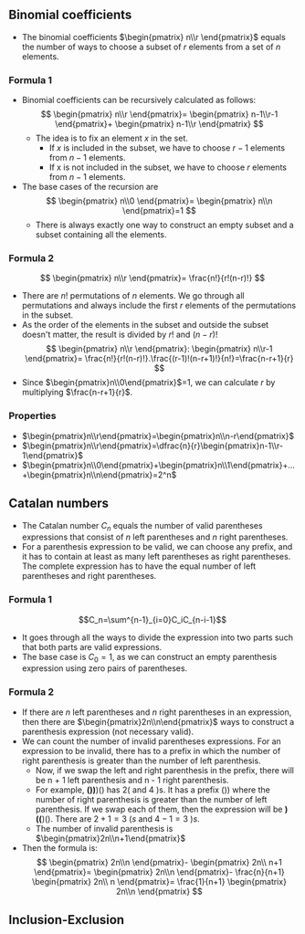 ## Binomial coefficients
- The binomial coefficients $\begin{pmatrix} n\\r \end{pmatrix}$ equals the number of ways to choose a subset of $r$ elements from a set of $n$ elements.

### Formula 1
- Binomial coefficients can be recursively calculated as follows: 
$$
\begin{pmatrix}
n\\r
\end{pmatrix}=
\begin{pmatrix}
n-1\\r-1
\end{pmatrix}+
\begin{pmatrix}
n-1\\r
\end{pmatrix}
$$
	- The idea is to fix an element $x$ in the set.
		- If $x$ is included in the subset, we have to choose $r - 1$ elements from $n -1$ elements.
		- If x is not included in the subset, we have to choose $r$ elements from $n - 1$ elements.
- The base cases of the recursion are
$$
\begin{pmatrix}
n\\0
\end{pmatrix}=
\begin{pmatrix}
n\\n
\end{pmatrix}=1
$$
	- There is always exactly one way to construct an empty subset and a subset containing all the elements.

### Formula 2
$$
\begin{pmatrix}
n\\r
\end{pmatrix}=
\frac{n!}{r!(n-r)!}
$$
- There are $n!$ permutations of $n$ elements. We go through all permutations and always include the first $r$ elements of the permutations in the subset.
- As the order of the elements in the subset and outside the subset doesn't matter, the result is divided by $r!$ and $(n-r)!$
$$
\begin{pmatrix}
n\\r
\end{pmatrix}:
\begin{pmatrix}
n\\r-1
\end{pmatrix}=
\frac{n!}{r!(n-r)!}.\frac{(r-1)!(n-r+1)!}{n!}=\frac{n-r+1}{r}
$$
- Since $\begin{pmatrix}n\\0\end{pmatrix}$=1, we can calculate $r$ by multiplying $\frac{n-r+1}{r}$.

### Properties
- $\begin{pmatrix}n\\r\end{pmatrix}=\begin{pmatrix}n\\n-r\end{pmatrix}$
- $\begin{pmatrix}n\\r\end{pmatrix}=\dfrac{n}{r}\begin{pmatrix}n-1\\r-1\end{pmatrix}$
- $\begin{pmatrix}n\\0\end{pmatrix}+\begin{pmatrix}n\\1\end{pmatrix}+...+\begin{pmatrix}n\\n\end{pmatrix}=2^n$


## Catalan numbers
- The Catalan number $C_n$ equals the number of valid parentheses expressions that consist of $n$ left parentheses and $n$ right parentheses.
- For a parenthesis expression to be valid, we can choose any prefix, and it has to contain at least as many left parentheses as right parentheses. The complete expression has to have the equal number of left parentheses and right parentheses.

### Formula 1
$$C_n=\sum^{n-1}_{i=0}C_iC_{n-i-1}$$
- It goes through all the ways to divide the expression into two parts such that both parts are valid expressions.
- The base case is $C_0=1$, as we can construct an empty parenthesis expression using zero pairs of parentheses.

### Formula 2
- If there are $n$ left parentheses and $n$ right parentheses in an expression, then there are $\begin{pmatrix}2n\\n\end{pmatrix}$ ways to construct a parenthesis expression (not necessary valid).
- We can count the number of invalid parentheses expressions. For an expression to be invalid, there has to a prefix in which the number of right parenthesis is greater than the number of left parenthesis.
	- Now, if we swap the left and right parenthesis in the prefix, there will be n + 1 left parenthesis and n - 1 right parenthesis.
	- For example, **())**)() has $2 ($ and 4 $)$s. It has a prefix $())$ where the number of right parenthesis is greater than the number of left parenthesis. If we swap each of them, then the expression will be **)((**)(). There are $2+1=3$ $(s$ and $4-1=3$ $)s$.
	- The number of invalid parenthesis is $\begin{pmatrix}2n\\n+1\end{pmatrix}$
- Then the formula is:
$$
\begin{pmatrix}
2n\\n
\end{pmatrix}-
\begin{pmatrix}
2n\\
n+1
\end{pmatrix}=
\begin{pmatrix}
2n\\n
\end{pmatrix}-
\frac{n}{n+1}
\begin{pmatrix}
2n\\
n
\end{pmatrix}=
\frac{1}{n+1}
\begin{pmatrix}
2n\\n
\end{pmatrix}
$$

## Inclusion-Exclusion
